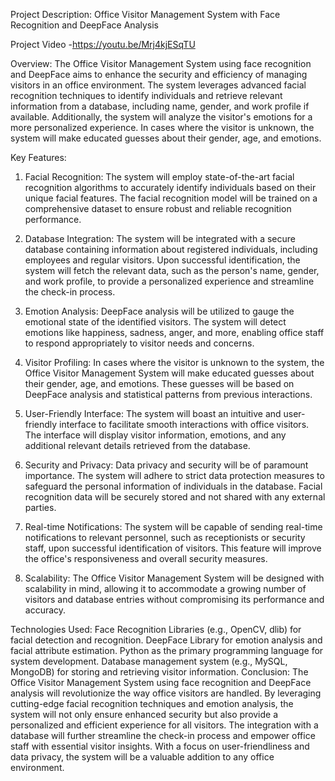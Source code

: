 Project Description: Office Visitor Management System with Face Recognition and DeepFace Analysis

Project Video -https://youtu.be/Mrj4kjESqTU

Overview:
The Office Visitor Management System using face recognition and DeepFace aims to enhance the security and efficiency of managing visitors in an office environment. The system leverages advanced facial recognition techniques to identify individuals and retrieve relevant information from a database, including name, gender, and work profile if available. Additionally, the system will analyze the visitor's emotions for a more personalized experience. In cases where the visitor is unknown, the system will make educated guesses about their gender, age, and emotions.

Key Features:
1. Facial Recognition:
The system will employ state-of-the-art facial recognition algorithms to accurately identify individuals based on their unique facial features. The facial recognition model will be trained on a comprehensive dataset to ensure robust and reliable recognition performance.

2. Database Integration:
The system will be integrated with a secure database containing information about registered individuals, including employees and regular visitors. Upon successful identification, the system will fetch the relevant data, such as the person's name, gender, and work profile, to provide a personalized experience and streamline the check-in process.

3. Emotion Analysis:
DeepFace analysis will be utilized to gauge the emotional state of the identified visitors. The system will detect emotions like happiness, sadness, anger, and more, enabling office staff to respond appropriately to visitor needs and concerns.

4. Visitor Profiling:
In cases where the visitor is unknown to the system, the Office Visitor Management System will make educated guesses about their gender, age, and emotions. These guesses will be based on DeepFace analysis and statistical patterns from previous interactions.

5. User-Friendly Interface:
The system will boast an intuitive and user-friendly interface to facilitate smooth interactions with office visitors. The interface will display visitor information, emotions, and any additional relevant details retrieved from the database.

6. Security and Privacy:
Data privacy and security will be of paramount importance. The system will adhere to strict data protection measures to safeguard the personal information of individuals in the database. Facial recognition data will be securely stored and not shared with any external parties.

7. Real-time Notifications:
The system will be capable of sending real-time notifications to relevant personnel, such as receptionists or security staff, upon successful identification of visitors. This feature will improve the office's responsiveness and overall security measures.

8. Scalability:
The Office Visitor Management System will be designed with scalability in mind, allowing it to accommodate a growing number of visitors and database entries without compromising its performance and accuracy.

Technologies Used:
Face Recognition Libraries (e.g., OpenCV, dlib) for facial detection and recognition.
DeepFace Library for emotion analysis and facial attribute estimation.
Python as the primary programming language for system development.
Database management system (e.g., MySQL, MongoDB) for storing and retrieving visitor information.
Conclusion:
The Office Visitor Management System using face recognition and DeepFace analysis will revolutionize the way office visitors are handled. By leveraging cutting-edge facial recognition techniques and emotion analysis, the system will not only ensure enhanced security but also provide a personalized and efficient experience for all visitors. The integration with a database will further streamline the check-in process and empower office staff with essential visitor insights. With a focus on user-friendliness and data privacy, the system will be a valuable addition to any office environment.
